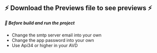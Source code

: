 <div>
  <h2> ⚡ Download the Previews file to see previews ⚡</h2>
  <h5>🔭 Before build and run the project</h2>
  <ul>
    <li>Change the smtp server email into your own</li>
    <li>Change the app password into your own</li>
    <li>Use Api34 or higher in your AVD</li>
  </ul>
</div>
